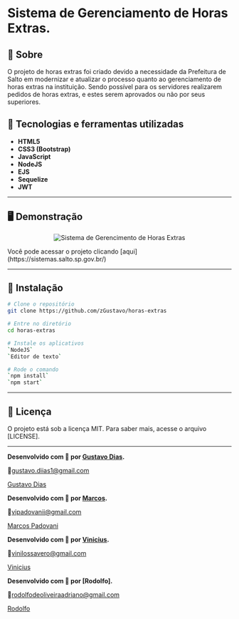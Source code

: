# Sistema de Gerenciamento de Horas Extras.

## 📖 Sobre
O projeto de horas extras foi criado devido a necessidade da Prefeitura de Salto em modernizar e atualizar o processo quanto ao gerenciamento de horas extras na instituição. Sendo possível para os servidores realizarem pedidos de horas extras, e estes serem aprovados ou não por seus superiores.

## 🚀 Tecnologias e ferramentas utilizadas
- **HTML5**
- **CSS3 (Bootstrap)**
- **JavaScript**
- **NodeJS**
- **EJS**
- **Sequelize**
- **JWT**

---

## 🖥️ Demonstração

<p align="center">
	<img src="https://s4.gifyu.com/images/gifc946fc25dc99feeb.gif" alt="Sistema de Gerencimento de Horas Extras" title="Hora Extra">
</p>
Você pode acessar o projeto clicando [aqui](https://sistemas.salto.sp.gov.br/)

---

## 🔧 Instalação

```bash
# Clone o repositório
git clone https://github.com/zGustavo/horas-extras

# Entre no diretório
cd horas-extras

# Instale os aplicativos
`NodeJS`
`Editor de texto`

# Rode o comando
`npm install`
`npm start`
```
---

## 📝 Licença

O projeto está sob a licença MIT. Para saber mais, acesse o arquivo [LICENSE].

---

**Desenvolvido com :purple_heart: por [Gustavo Dias](https://github.com/zGustavo).**

:email:gustavo.diias1@gmail.com

[Gustavo Dias](https://www.linkedin.com/in/gustavo-dias-a3681231/ "LinkedIn")

**Desenvolvido com :purple_heart: por [Marcos](https://github.com/marcos-pdvni).**

:email:vipadovanii@gmail.com

[Marcos Padovani](https://www.linkedin.com/in/marcos-padovani-882a98188/ "LinkedIn")

**Desenvolvido com :purple_heart: por [Vinicius](https://github.com/zGustavo).**

:email:vinilossavero@gmail.com

[Vinicius](https://www.linkedin.com/in/vinicius-palmieri-serafim-lossavero-6a2029225/ "LinkedIn")

**Desenvolvido com :purple_heart: por [Rodolfo].**

:email:rodolfodeoliveiraadriano@gmail.com

[Rodolfo](https://www.linkedin.com/in/rodolfo-de-oliveira-adriano-47177624a/ "LinkedIn")
